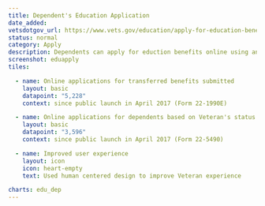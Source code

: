 ```yaml
---
title: Dependent's Education Application
date_added:
vetsdotgov_url: https://www.vets.gov/education/apply-for-education-benefits/
status: normal
category: Apply
description: Dependents can apply for eduction benefits online using any mobile device
screenshot: eduapply
tiles:

  - name: Online applications for transferred benefits submitted
    layout: basic
    datapoint: "5,228"
    context: since public launch in April 2017 (Form 22-1990E)

  - name: Online applications for dependents based on Veteran's status
    layout: basic
    datapoint: "3,596"
    context: since public launch in April 2017 (Form 22-5490)

  - name: Improved user experience
    layout: icon
    icon: heart-empty
    text: Used human centered design to improve Veteran experience

charts: edu_dep
---
```

